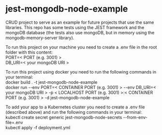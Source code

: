 # jest-mongodb-node-example
CRUD project to serve as an example for future projects that use the same libraries. This repo has some tests using the JEST framework and the mongoDB database (the tests also use mongoDB, but in memory using the mongodb-memory-server library).

To run this project on your machine you need to create a .env file in the root folder with this content:<br>
PORT=< PORT (e.g. 3001) ><br>
DB_URI=< your mongoDB URI ><br>

To run this project using docker you need to run the following commands in your terminal:<br>
docker build . -t jest-mongodb-node-example<br>
docker run --env PORT=< CONTAINER PORT (e.g. 3001) > --env DB_URI=< your mongoDB URI > -p < LOCALHOST PORT (e.g. 3001) >:< CONTAINER PORT (e.g. 3001) > -d jest-mongodb-node-example<br>

To add your app to a Kubernetes cluster you need to create a .env file (described above) and run the following commands in your terminal:<br>
kubectl create secret generic jest-mongodb-node-secrets --from-env-file=.env<br>
kubectl apply -f deployment.yml
